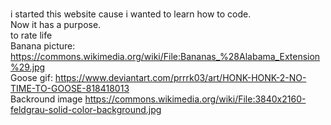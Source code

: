 <br>i started this website cause i wanted to learn how to code.
<br>Now it has a purpose.
<br>to rate life
<br>Banana picture:  https://commons.wikimedia.org/wiki/File:Bananas_%28Alabama_Extension%29.jpg
<br>Goose gif: https://www.deviantart.com/prrrk03/art/HONK-HONK-2-NO-TIME-TO-GOOSE-818418013
<br>Backround image https://commons.wikimedia.org/wiki/File:3840x2160-feldgrau-solid-color-background.jpg
